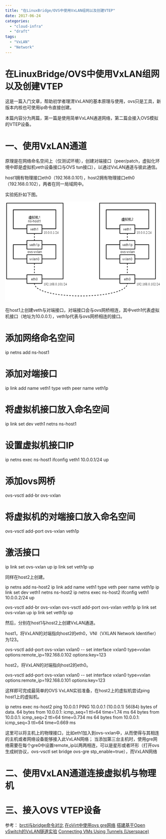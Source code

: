```yaml
---
title: "在LinuxBridge/OVS中使用VxLAN组网以及创建VTEP"
date: 2017-06-24
categories: 
  - "cloud-infra"
  - "draft"
tags:
  - "VxLAN"
  - "Network"
---
```


# 在LinuxBridge/OVS中使用VxLAN组网以及创建VTEP

这是一篇入门文章，帮助初学者理清VxLAN的基本原理与使用，ovs只是工具，新版本内核也可使用ip命令直接创建。

本篇内容分为两篇，第一篇是使用简单VxLAN通道网络，第二篇会接入OVS模拟的VTEP设备。

# 一、使用VxLAN通道

原理是在网络命名空间上（仅测试环境），创建对端接口（peer/patch，虚拟化环境中即是虚拟机veth设备接口与OVS tun接口），以通过VxLAN通道与彼此通信。

host1拥有物理接口eth0（192.168.0.101），host2拥有物理接口eth0（192.168.0.102），两者在同一局域网中。

实验拓扑如下图。

[![](/blog/images/1.png)](https://blog.lofyer.org/wp-content/uploads/1.png)

在host1上创建veth与对端接口，对端接口会与ovs网桥相连，其中veth1代表虚拟机接口（地址为10.0.0.1），veth1p代表与ovs网桥相连的接口。

# 添加网络命名空间
ip netns add ns-host1
# 添加对端接口
ip link add name veth1 type veth peer name veth1p
# 将虚拟机接口放入命名空间
ip link set dev veth1 netns ns-host1
# 设置虚拟机接口IP
ip netns exec ns-host1 ifconfig veth1 10.0.0.1/24 up

# 添加ovs网桥
ovs-vsctl add-br ovs-vxlan
# 将虚拟机的对端接口放入命名空间
ovs-vsctl add-port ovs-vxlan veth1p
# 激活接口
ip link set ovs-vxlan up
ip link set veth1p up

同样在host2上创建。

ip netns add ns-host2
ip link add name veth1 type veth peer name veth1p
ip link set dev veth1 netns ns-host2
ip netns exec ns-host2 ifconfig veth1 10.0.0.2/24 up

ovs-vsctl add-br ovs-vxlan
ovs-vsctl add-port ovs-vxlan veth1p
ip link set ovs-vxlan up
ip link set veth1p up

然后，分别在host1与host2上创建VxLAN通道。

host1，将VxLAN的对端指向host2的eth0，VNI（VXLAN Network Identifier）为123。

ovs-vsctl add-port ovs-vxlan vxlan0 -- set interface vxlan0 type=vxlan options:remote\_ip=192.168.0.102 options:key=123

host2，将VxLAN的对端指向host2的eth0。

ovs-vsctl add-port ovs-vxlan vxlan0 -- set interface vxlan0 type=vxlan options:remote\_ip=192.168.0.101 options:key=123

这样即可完成最简单的OVS VxLAN实验准备，在host2上的虚拟机尝试ping host1上的虚拟机。

ip netns exec ns-host2 ping 10.0.0.1
PING 10.0.0.1 (10.0.0.1) 56(84) bytes of data.
64 bytes from 10.0.0.1: icmp\_seq=1 ttl=64 time=1.74 ms
64 bytes from 10.0.0.1: icmp\_seq=2 ttl=64 time=0.734 ms
64 bytes from 10.0.0.1: icmp\_seq=3 ttl=64 time=0.669 ms

这里可以将主机上的物理接口，比如eth1加入到ovs-vxlan中，从而使得与其相连的主机或者网络设备能够接入此VxLAN网络； 当添加第三台主机时，使用gre网络需要在每个gre0中设置remote\_ip以两两相连，可以是星形或者环形（打开ovs生成树协议，ovs-vsctl set bridge ovs-gre stp\_enable=true），而VxLAN网络

# 二、使用VxLAN通道连接虚拟机与物理机

# 三、接入OVS VTEP设备

参考： [brctl与bridge命令对比](https://sgros-students.blogspot.com/2013/11/comparison-of-brctl-and-bridge-commands.html) [在oVirt中使用ovs gre网络](https://github.com/lofyer/scripts/blob/6e9fd04cd6209459745f83dc8b303494992b2544/libvirt/ovs-howto.txt) [搭建基于Open vSwitch的VxLAN隧道实验](https://www.sdnlab.com/5365.html) [Connecting VMs Using Tunnels (Userspace)](http://docs.openvswitch.org/en/latest/howto/userspace-tunneling/)